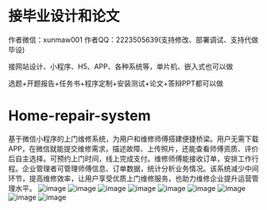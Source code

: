 # 接毕业设计和论文
作者微信：xunmaw001  作者QQ：2223505639(支持修改、部署调试、支持代做毕设)

接网站设计、小程序、H5、APP、各种系统等，单片机、嵌入式也可以做

选题+开题报告+任务书+程序定制+安装测试+论文+答辩PPT都可以做
# Home-repair-system
基于微信小程序的上门维修系统，为用户和维修师傅搭建便捷桥梁。用户无需下载 APP，在微信就能提交维修需求，描述故障、上传照片，还能查看师傅资质、评价后自主选择。可预约上门时间，线上完成支付。维修师傅能接收订单，安排工作行程。企业管理者可管理师傅信息、订单数据，统计分析业务情况。该系统减少中间环节，提高维修效率，让用户享受优质上门维修服务，也助力维修企业提升运营管理水平。 
![image](https://github.com/user-attachments/assets/19da1286-f16f-49d7-a380-baf6b3f9fa09)
![image](https://github.com/user-attachments/assets/21315a01-d24c-479e-bedf-ce583f084191)
![image](https://github.com/user-attachments/assets/0fc1ee6c-2b73-4dd8-9ef7-f127b3c32fe9)
![image](https://github.com/user-attachments/assets/1bfa5e75-34b4-4cb4-b66f-bb2ddab95ac8)
![image](https://github.com/user-attachments/assets/ec8d1c53-b0b4-48d7-a56f-fd5846e2486b)
![image](https://github.com/user-attachments/assets/0f4a29c6-9bd2-49e7-97e5-502efa767d29)
![image](https://github.com/user-attachments/assets/e9001351-1411-40ea-9700-45d628fb9b99)
![image](https://github.com/user-attachments/assets/f2298084-2b8d-4be7-aaaa-23d478a54ade)
![image](https://github.com/user-attachments/assets/5c23a9f8-b73a-4cfa-a246-cc283ab2a2d8)
